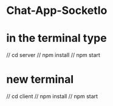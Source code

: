 # Chat-App-SocketIo
# in the terminal type
// cd server
 // npm install
// npm start
# new terminal
// cd client
// npm install
// npm start
